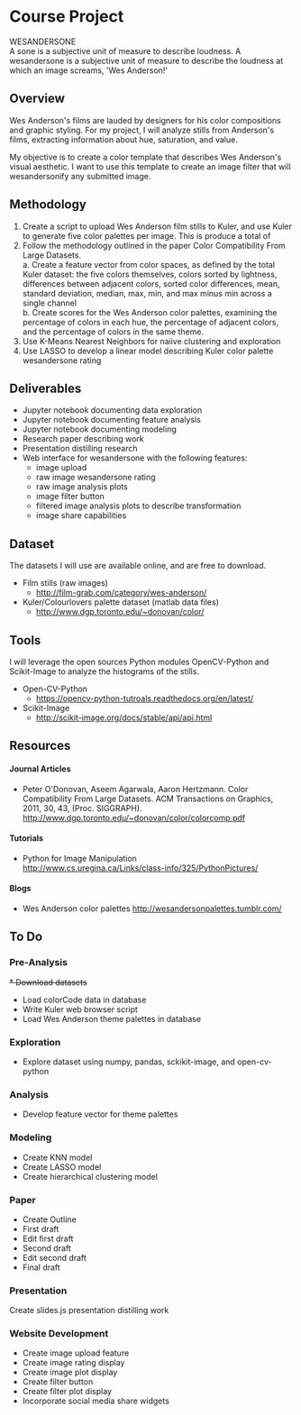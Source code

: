 # Course Project
WESANDERSONE  
A sone is a subjective unit of measure to describe loudness. A wesandersone is a subjective unit of measure to describe the loudness at which an image screams, 'Wes Anderson!'

## Overview

Wes Anderson's films are lauded by designers for his color compositions and graphic styling. For my project, I will analyze stills from Anderson's films, extracting information about hue, saturation, and value. 

My objective is to create a color template that describes Wes Anderson's visual aesthetic. 
I want to use this template to create an image filter that will wesandersonify any submitted image.

## Methodology
1. Create a script to upload Wes Anderson film stills to Kuler, and use Kuler to generate five color palettes per image. This is produce a total of    
2. Follow the methodology outlined in the paper Color Compatibility From Large Datasets.  
  a. Create a feature vector from color spaces, as defined by the total Kuler dataset: the five colors themselves, colors sorted by lightness, differences between adjacent colors,   sorted color differences, mean, standard deviation, median, max, min, and max minus min across a single channel  
  b. Create scores for the Wes Anderson color palettes, examining the percentage of colors in each hue, the percentage of adjacent colors, and the percentage of colors in the same theme.
3. Use K-Means Nearest Neighbors for naiive clustering and exploration
4. Use LASSO to develop a linear model describing Kuler color palette wesandersone rating
 
## Deliverables
* Jupyter notebook documenting data exploration
* Jupyter notebook documenting feature analysis
* Jupyter notebook documenting modeling
* Research paper describing work
* Presentation distilling research
* Web interface for wesandersone with the following features:
  * image upload
  * raw image wesandersone rating 
  * raw image analysis plots
  * image filter button
  * filtered image analysis plots to describe transformation
  * image share capabilities

## Dataset
The datasets I will use are available online, and are free to download.
* Film stills (raw images)  
  * http://film-grab.com/category/wes-anderson/
* Kuler/Colourlovers palette dataset (matlab data files)
  * http://www.dgp.toronto.edu/~donovan/color/ 

## Tools  
I will leverage the open sources Python modules OpenCV-Python and Scikit-Image to analyze the histograms of the stills.  
* Open-CV-Python
  * https://opencv-python-tutroals.readthedocs.org/en/latest/ 
* Scikit-Image
  * http://scikit-image.org/docs/stable/api/api.html 

## Resources
#### Journal Articles
* Peter O'Donovan, Aseem Agarwala, Aaron Hertzmann. Color Compatibility From Large Datasets. ACM Transactions on Graphics, 2011, 30, 43, (Proc. SIGGRAPH).  
http://www.dgp.toronto.edu/~donovan/color/colorcomp.pdf
#### Tutorials
* Python for Image Manipulation   
http://www.cs.uregina.ca/Links/class-info/325/PythonPictures/  
#### Blogs
* Wes Anderson color palettes
http://wesandersonpalettes.tumblr.com/

## To Do
### Pre-Analysis
<s>* Download datasets</s>
* Load colorCode data in database
* Write Kuler web browser script
* Load Wes Anderson theme palettes in database
### Exploration
* Explore dataset using numpy, pandas, sckikit-image, and open-cv-python
### Analysis
* Develop feature vector for theme palettes
### Modeling
* Create KNN model
* Create LASSO model
* Create hierarchical clustering model
### Paper
* Create Outline
* First draft
* Edit first draft
* Second draft
* Edit second draft
* Final draft
### Presentation
Create slides.js presentation distilling work
### Website Development
* Create image upload feature  
* Create image rating display
* Create image plot display
* Create filter button
* Create filter plot display
* Incorporate social media share widgets